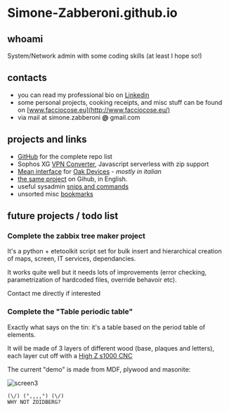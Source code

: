 # Simone-Zabberoni.github.io

## whoami

System/Network admin with some coding skills (at least I hope so!)


## contacts 

- you can read my professional bio on [Linkedin](https://www.linkedin.com/in/simonezabberoni/) 
- some personal projects, cooking receipts, and misc stuff can be found on [www.facciocose.eu](http://www.facciocose.eu/)
- via mail at simone.zabberoni __@__ gmail.com

## projects and links

- [GitHub](https://github.com/Simone-Zabberoni) for the complete repo list
- Sophos XG [VPN Converter](https://simone-zabberoni.github.io/XgSSLVPNtoOpenVPN/XgSSLVPNtoOpenVPN.html), Javascript serverless with zip support
- [Mean interface](http://www.facciocose.eu/particle-io-api-curl-e-nodejs/) for [Oak Devices](http://www.facciocose.eu/oak-by-digistump/) - *mostly in italian*
- [the same project](https://github.com/Simone-Zabberoni/oak-mean) on Gihub, in English.
- useful sysadmin [snips and commands](https://github.com/Simone-Zabberoni/misc-one-liners)
- unsorted misc [bookmarks](http://www.facciocose.eu/useful-links/) 

## future projects / todo list

### Complete the zabbix tree maker project
It's a python + etetoolkit script set for bulk insert and hierarchical creation of maps, screen, IT services, dependancies.

It works quite well but it needs lots of improvements (error checking, parametrization of hardcoded files, override behavoir etc).

Contact me directly if interested

### Complete the "Table periodic table"
Exactly what says on the tin: it's a table based on the period table of elements. 

It will be made of 3 layers of different wood (base, plaques and letters), each layer cut off with a [High Z s1000 CNC](http://www.cnc-router-store.com/products/t-series-high-quality-ball-screws/high-z-s-1000t-cnc-router-cnc-engraver-1000-x-600-x-110-mm-ball-screws/)

The current "demo" is made from MDF, plywood and masonite:

![screen3](http://www.facciocose.eu/wp-content/uploads/Screenshot_3.png)







```
(\/) (°,,,,°) (\/)
WHY NOT ZOIDBERG?
```
